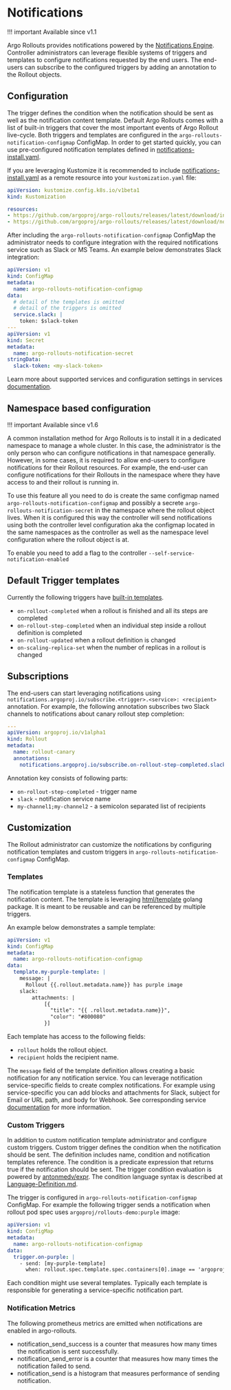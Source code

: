# Notifications

!!! important
    Available since v1.1

Argo Rollouts provides notifications powered by the [Notifications Engine](https://github.com/argoproj/notifications-engine).
Controller administrators can leverage flexible systems of triggers and templates to configure notifications requested
by the end users. The end-users can subscribe to the configured triggers by adding an annotation to the Rollout objects.

## Configuration

The trigger defines the condition when the notification should be sent as well as the notification content template.
Default Argo Rollouts comes with a list of built-in triggers that cover the most important events of Argo Rollout live-cycle.
Both triggers and templates are configured in the `argo-rollouts-notification-configmap` ConfigMap. In order to get
started quickly, you can use pre-configured notification templates defined in [notifications-install.yaml](https://github.com/argoproj/argo-rollouts/blob/master/manifests/notifications-install.yaml).

If you are leveraging Kustomize it is recommended to include [notifications-install.yaml](https://github.com/argoproj/argo-rollouts/blob/master/manifests/notifications-install.yaml) as a remote
resource into your `kustomization.yaml` file:

```yaml
apiVersion: kustomize.config.k8s.io/v1beta1
kind: Kustomization

resources:
- https://github.com/argoproj/argo-rollouts/releases/latest/download/install.yaml
- https://github.com/argoproj/argo-rollouts/releases/latest/download/notifications-install.yaml
```

After including the `argo-rollouts-notification-configmap` ConfigMap the administrator needs to configure integration
with the required notifications service such as Slack or MS Teams. An example below demonstrates Slack integration:

```yaml
apiVersion: v1
kind: ConfigMap
metadata:
  name: argo-rollouts-notification-configmap
data:
  # detail of the templates is omitted
  # detail of the triggers is omitted
  service.slack: |
    token: $slack-token
---
apiVersion: v1
kind: Secret
metadata:
  name: argo-rollouts-notification-secret
stringData:
  slack-token: <my-slack-token>
```

Learn more about supported services and configuration settings in services [documentation](../generated/notification-services/overview.md).

## Namespace based configuration

!!! important
Available since v1.6

A common installation method for Argo Rollouts is to install it in a dedicated namespace to manage a whole cluster. In this case, the administrator is the only
person who can configure notifications in that namespace generally. However, in some cases, it is required to allow end-users to configure notifications
for their Rollout resources. For example, the end-user can configure notifications for their Rollouts in the namespace where they have access to and their rollout is running in.

To use this feature all you need to do is create the same configmap named `argo-rollouts-notification-configmap` and possibly 
a secrete `argo-rollouts-notification-secret` in the namespace where the rollout object lives. When it is configured this way the controller
will send notifications using both the controller level configuration aka the configmap located in the same namespaces as the controller
as well as the namespace level configuration where the rollout object is at.

To enable you need to add a flag to the controller `--self-service-notification-enabled`

## Default Trigger templates

Currently the following triggers have [built-in templates](https://github.com/argoproj/argo-rollouts/tree/master/manifests/notifications).

* `on-rollout-completed` when a rollout is finished and all its steps are completed
* `on-rollout-step-completed` when an individual step inside a rollout definition is completed
* `on-rollout-updated` when a rollout definition is changed
* `on-scaling-replica-set` when the number of replicas in a rollout is changed

## Subscriptions

The end-users can start leveraging notifications using `notifications.argoproj.io/subscribe.<trigger>.<service>: <recipient>` annotation.
For example, the following annotation subscribes two Slack channels to notifications about canary rollout step completion:

```yaml
---
apiVersion: argoproj.io/v1alpha1
kind: Rollout
metadata:
  name: rollout-canary
  annotations:
    notifications.argoproj.io/subscribe.on-rollout-step-completed.slack: my-channel1;my-channel2

```

Annotation key consists of following parts:

* `on-rollout-step-completed` - trigger name
* `slack` - notification service name
* `my-channel1;my-channel2` - a semicolon separated list of recipients

## Customization

The Rollout administrator can customize the notifications by configuring notification templates and custom triggers
in `argo-rollouts-notification-configmap` ConfigMap.

### Templates

The notification template is a stateless function that generates the notification content. The template is leveraging
[html/template](https://golang.org/pkg/html/template/) golang package. It is meant to be reusable and can be referenced by multiple triggers.

An example below demonstrates a sample template:

```yaml
apiVersion: v1
kind: ConfigMap
metadata:
  name: argo-rollouts-notification-configmap
data:
  template.my-purple-template: |
    message: |
      Rollout {{.rollout.metadata.name}} has purple image
    slack:
        attachments: |
            [{
              "title": "{{ .rollout.metadata.name}}",
              "color": "#800080"
            }]
```

Each template has access to the following fields:

- `rollout` holds the rollout object.
- `recipient` holds the recipient name.

The `message` field of the template definition allows creating a basic notification for any notification service. You can
leverage notification service-specific fields to create complex notifications. For example using service-specific you can
add blocks and attachments for Slack, subject for Email or URL path, and body for Webhook. See corresponding service
[documentation](../generated/notification-services/overview.md) for more information.

### Custom Triggers

In addition to custom notification template administrator and configure custom triggers. Custom trigger defines the
condition when the notification should be sent. The definition includes name, condition and notification templates reference.
The condition is a predicate expression that returns true if the notification should be sent. The trigger condition
evaluation is powered by [antonmedv/expr](https://github.com/antonmedv/expr).
The condition language syntax is described at [Language-Definition.md](https://github.com/antonmedv/expr/blob/master/docs/Language-Definition.md).

The trigger is configured in `argo-rollouts-notification-configmap` ConfigMap. For example the following trigger sends a notification
when rollout pod spec uses `argoproj/rollouts-demo:purple` image:

```yaml
apiVersion: v1
kind: ConfigMap
metadata:
  name: argo-rollouts-notification-configmap
data:
  trigger.on-purple: |
    - send: [my-purple-template]
      when: rollout.spec.template.spec.containers[0].image == 'argoproj/rollouts-demo:purple'
```

Each condition might use several templates. Typically each template is responsible for generating a service-specific notification part.

### Notification Metrics

The following prometheus metrics are emitted when notifications are enabled in argo-rollouts.
- notification_send_success is a counter that measures how many times the notification is sent successfully.
- notification_send_error is a counter that measures how many times the notification failed to send.
- notification_send is a histogram that measures performance of sending notification.